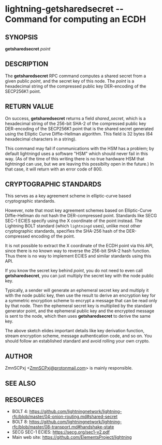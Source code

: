 lightning-getsharedsecret -- Command for computing an ECDH
==========================================================

SYNOPSIS
--------

**getsharedsecret** *point*

DESCRIPTION
-----------

The **getsharedsecret** RPC command computes a shared secret from a
given public *point*, and the secret key of this node.
The *point* is a hexadecimal string of the compressed public
key DER-encoding of the SECP256K1 point.

RETURN VALUE
------------

On success, **getsharedsecret** returns a field *shared\_secret*,
which is a hexadecimal string of the 256-bit SHA-2 of the
compressed public key DER-encoding of the SECP256K1 point
that is the shared secret generated using the
Elliptic Curve Diffie-Hellman algorithm.
This field is 32 bytes (64 hexadecimal characters in a string).

This command may fail if communications with the HSM has a
problem;
by default lightningd uses a software "HSM" which should
never fail in this way.
(As of the time of this writing there is no true hardware
HSM that lightningd can use, but we are leaving this
possibilty open in the future.)
In that case, it will return with an error code of 800.

CRYPTOGRAPHIC STANDARDS
-----------------------

This serves as a key agreement scheme in elliptic-curve based
cryptographic standards.

However, note that most key agreement schemes based on
Elliptic-Curve Diffie-Hellman do not hash the DER-compressed
point.
Standards like SECG SEC-1 ECIES specify using the X coordinate
of the point instead.
The Lightning BOLT standard (which `lightningd` uses), unlike
most other cryptographic standards, specifies the SHA-256 hash
of the DER-compressed encoding of the point.

It is not possible to extract the X coordinate of the ECDH point
via this API, since there is no known way to reverse the 256-bit
SHA-2 hash function.
Thus there is no way to implement ECIES and similar standards using
this API.

If you know the secret key behind *point*, you do not need to
even call **getsharedsecret**, you can just multiply the secret key
with the node public key.

Typically, a sender will generate an ephemeral secret key
and multiply it with the node public key,
then use the result to derive an encryption key
for a symmetric encryption scheme
to encrypt a message that can be read only by that node.
Then the ephemeral secret key is multiplied
by the standard generator point,
and the ephemeral public key and the encrypted message is
sent to the node,
which then uses **getsharedsecret** to derive the same key.

The above sketch elides important details like
key derivation function, stream encryption scheme,
message authentication code, and so on.
You should follow an established standard and avoid
rolling your own crypto.

AUTHOR
------

ZmnSCPxj <<ZmnSCPxj@protonmail.com>> is mainly responsible.

SEE ALSO
--------

RESOURCES
---------

* BOLT 4: <https://github.com/lightningnetwork/lightning-rfc/blob/master/04-onion-routing.md#shared-secret>
* BOLT 8: <https://github.com/lightningnetwork/lightning-rfc/blob/master/08-transport.md#handshake-state>
* SECG SEC-1 ECIES: <https://secg.org/sec1-v2.pdf>
* Main web site: <https://github.com/ElementsProject/lightning>

